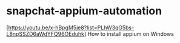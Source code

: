 # snapchat-appium-automation

[https://youtu.be/x-hBpgM5je8?list=PLhW3qG5bs-L8npSSZD6aWdYFQ96OEduhk] How to install appium on Windows 
